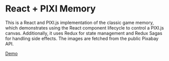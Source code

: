 # React + PIXI Memory

This is a React and PIXI.js implementation of the classic game memory, which demonstrates using
the React component lifecycle to control a PIXI.js canvas. Additionally, it uses Redux for state
management and Redux Sagas for handling side effects. The images are fetched from the public Pixabay
API.

[Demo](https://dustin-cooler.github.io/)
